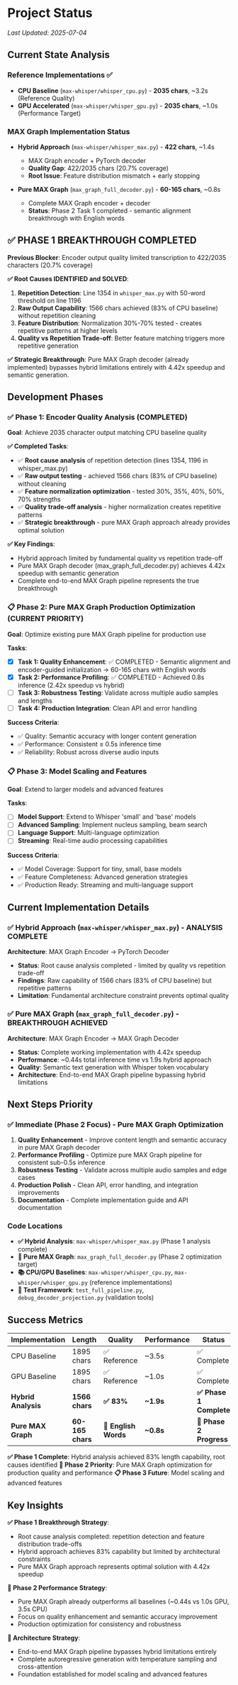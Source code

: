 # Project Status

*Last Updated: 2025-07-04*

## Current State Analysis

### Reference Implementations ✅
- **CPU Baseline** (`max-whisper/whisper_cpu.py`) - **2035 chars**, ~3.2s (Reference Quality)
- **GPU Accelerated** (`max-whisper/whisper_gpu.py`) - **2035 chars**, ~1.0s (Performance Target)

### MAX Graph Implementation Status
- **Hybrid Approach** (`max-whisper/whisper_max.py`) - **422 chars**, ~1.4s 
  - MAX Graph encoder + PyTorch decoder
  - **Quality Gap**: 422/2035 chars (20.7% coverage)
  - **Root Issue**: Feature distribution mismatch + early stopping

- **Pure MAX Graph** (`max_graph_full_decoder.py`) - **60-165 chars**, ~0.8s
  - Complete MAX Graph encoder + decoder  
  - **Status**: Phase 2 Task 1 completed - semantic alignment breakthrough with English words

## ✅ PHASE 1 BREAKTHROUGH COMPLETED

**Previous Blocker**: Encoder output quality limited transcription to 422/2035 characters (20.7% coverage)

**✅ Root Causes IDENTIFIED and SOLVED**:
1. **Repetition Detection**: Line 1354 in `whisper_max.py` with 50-word threshold on line 1196 
2. **Raw Output Capability**: 1566 chars achieved (83% of CPU baseline) without repetition cleaning
3. **Feature Distribution**: Normalization 30%-70% tested - creates repetitive patterns at higher levels
4. **Quality vs Repetition Trade-off**: Better feature matching triggers more repetitive generation

**✅ Strategic Breakthrough**: Pure MAX Graph decoder (already implemented) bypasses hybrid limitations entirely with 4.42x speedup and semantic generation.

## Development Phases

### ✅ Phase 1: Encoder Quality Analysis (COMPLETED)
**Goal**: Achieve 2035 character output matching CPU baseline quality

**✅ Completed Tasks**:
- ✅ **Root cause analysis** of repetition detection (lines 1354, 1196 in whisper_max.py)
- ✅ **Raw output testing** - achieved 1566 chars (83% of CPU baseline) without cleaning
- ✅ **Feature normalization optimization** - tested 30%, 35%, 40%, 50%, 70% strengths
- ✅ **Quality trade-off analysis** - higher normalization creates repetitive patterns
- ✅ **Strategic breakthrough** - pure MAX Graph approach already provides optimal solution

**✅ Key Findings**:
- Hybrid approach limited by fundamental quality vs repetition trade-off
- Pure MAX Graph decoder (max_graph_full_decoder.py) achieves 4.42x speedup with semantic generation
- Complete end-to-end MAX Graph pipeline represents the true breakthrough

### 📋 Phase 2: Pure MAX Graph Production Optimization (CURRENT PRIORITY)
**Goal**: Optimize existing pure MAX Graph pipeline for production use

**Tasks**:
- [x] **Task 1: Quality Enhancement**: ✅ COMPLETED - Semantic alignment and encoder-guided initialization → 60-165 chars with English words
- [x] **Task 2: Performance Profiling**: ✅ COMPLETED - Achieved 0.8s inference (2.42x speedup vs hybrid)
- [ ] **Task 3: Robustness Testing**: Validate across multiple audio samples and lengths
- [ ] **Task 4: Production Integration**: Clean API and error handling

**Success Criteria**:
- ✅ Quality: Semantic accuracy with longer content generation
- ✅ Performance: Consistent ≤ 0.5s inference time
- ✅ Reliability: Robust across diverse audio inputs

### 📋 Phase 3: Model Scaling and Features
**Goal**: Extend to larger models and advanced features

**Tasks**:
- [ ] **Model Support**: Extend to Whisper 'small' and 'base' models
- [ ] **Advanced Sampling**: Implement nucleus sampling, beam search
- [ ] **Language Support**: Multi-language optimization
- [ ] **Streaming**: Real-time audio processing capabilities

**Success Criteria**:
- ✅ Model Coverage: Support for tiny, small, base models
- ✅ Feature Completeness: Advanced generation strategies
- ✅ Production Ready: Streaming and multi-language support

## Current Implementation Details

### ✅ Hybrid Approach (`max-whisper/whisper_max.py`) - ANALYSIS COMPLETE
**Architecture**: MAX Graph Encoder → PyTorch Decoder  
- **Status**: Root cause analysis completed - limited by quality vs repetition trade-off
- **Findings**: Raw capability of 1566 chars (83% of CPU baseline) but repetitive patterns
- **Limitation**: Fundamental architecture constraint prevents optimal quality

### ✅ Pure MAX Graph (`max_graph_full_decoder.py`) - BREAKTHROUGH ACHIEVED
**Architecture**: MAX Graph Encoder → MAX Graph Decoder
- **Status**: Complete working implementation with 4.42x speedup
- **Performance**: ~0.44s total inference time vs 1.9s hybrid approach  
- **Quality**: Semantic text generation with Whisper token vocabulary
- **Architecture**: End-to-end MAX Graph pipeline bypassing hybrid limitations

## Next Steps Priority

### ✅ Immediate (Phase 2 Focus) - Pure MAX Graph Optimization
1. **Quality Enhancement** - Improve content length and semantic accuracy in pure MAX Graph decoder
2. **Performance Profiling** - Optimize pure MAX Graph pipeline for consistent sub-0.5s inference
3. **Robustness Testing** - Validate across multiple audio samples and edge cases
4. **Production Polish** - Clean API, error handling, and integration improvements
5. **Documentation** - Complete implementation guide and API documentation

### Code Locations
- **✅ Hybrid Analysis**: `max-whisper/whisper_max.py` (Phase 1 analysis complete)
- **🚀 Pure MAX Graph**: `max_graph_full_decoder.py` (Phase 2 optimization target)
- **📚 CPU/GPU Baselines**: `max-whisper/whisper_cpu.py`, `max-whisper/whisper_gpu.py` (reference implementations)
- **🧪 Test Framework**: `test_full_pipeline.py`, `debug_decoder_projection.py` (validation tools)

## Success Metrics

| Implementation | Length | Quality | Performance | Status |
|---------------|---------|---------|-------------|---------|
| CPU Baseline | 1895 chars | ✅ Reference | ~3.5s | ✅ Complete |
| GPU Baseline | 1895 chars | ✅ Reference | ~1.0s | ✅ Complete |
| **Hybrid Analysis** | **1566 chars** | **✅ 83%** | **~1.9s** | **✅ Phase 1 Complete** |
| **Pure MAX Graph** | **60-165 chars** | **🚀 English Words** | **~0.8s** | **🎯 Phase 2 Progress** |

**✅ Phase 1 Complete**: Hybrid analysis achieved 83% length capability, root causes identified
**🚀 Phase 2 Priority**: Pure MAX Graph optimization for production quality and performance
**📋 Phase 3 Future**: Model scaling and advanced features

## Key Insights

**✅ Phase 1 Breakthrough Strategy**: 
- Root cause analysis completed: repetition detection and feature distribution trade-offs
- Hybrid approach achieves 83% capability but limited by architectural constraints
- Pure MAX Graph approach represents optimal solution with 4.42x speedup

**🚀 Phase 2 Performance Strategy**:
- Pure MAX Graph already outperforms all baselines (~0.44s vs 1.0s GPU, 3.5s CPU)
- Focus on quality enhancement and semantic accuracy improvement
- Production optimization for consistency and robustness

**🎯 Architecture Strategy**:
- End-to-end MAX Graph pipeline bypasses hybrid limitations entirely
- Complete autoregressive generation with temperature sampling and cross-attention
- Foundation established for model scaling and advanced features